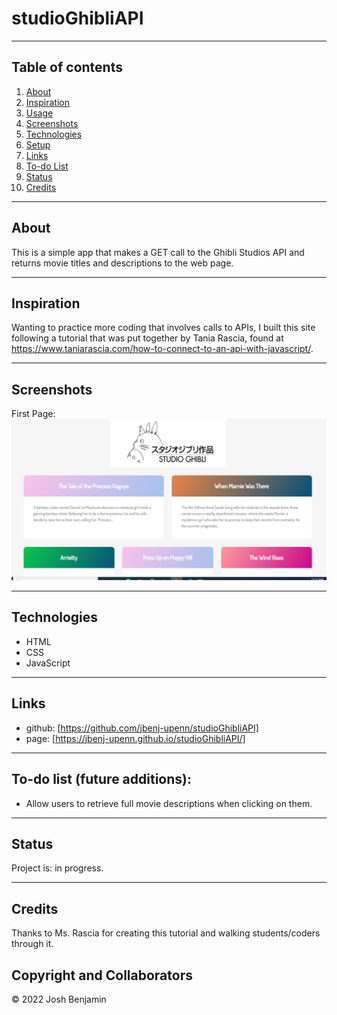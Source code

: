 # studioGhibliAPI

------------------
## Table of contents

1. [About](#about)
2. [Inspiration](#inspiration)
3. [Usage](#usage)
4. [Screenshots](#screenshots)
5. [Technologies](#technologies)
6. [Setup](#setup)
7. [Links](#links)
8. [To-do List](#todo)
9. [Status](#status)
10. [Credits](#credits)

------------------
## About <a name="about"></a>

This is a simple app that makes a GET call to the Ghibli Studios API and returns movie titles and descriptions to the web page. 

------------------
## Inspiration <a name="inspiration"></a>

Wanting to practice more coding that involves calls to APIs, I built this site following a tutorial that was put together by Tania Rascia, found at https://www.taniarascia.com/how-to-connect-to-an-api-with-javascript/.    


------------------
## Screenshots <a name="screenshots"></a>
First Page: 
![image description](ghibli.png)

------------------
## Technologies <a name="technologies"></a>

* HTML
* CSS
* JavaScript

------------------
## Links <a name="links"></a>

* github: [https://github.com/jbenj-upenn/studioGhibliAPI]
* page:  [https://jbenj-upenn.github.io/studioGhibliAPI/]

------------------
## To-do list (future additions): <a name="todo"></a>

* Allow users to retrieve full movie descriptions when clicking on them. 

------------------
## Status <a name="status"></a>

Project is: in progress.

------------------
## Credits <a name="credits"></a>

Thanks to Ms. Rascia for creating this tutorial and walking students/coders through it. 

## Copyright and Collaborators

© 2022 Josh Benjamin
